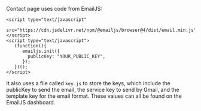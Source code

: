 Contact page uses code from EmailJS:  
```
<script type="text/javascript"
        src="https://cdn.jsdelivr.net/npm/@emailjs/browser@4/dist/email.min.js">
</script>
<script type="text/javascript">
   (function(){
      emailjs.init({
        publicKey: "YOUR_PUBLIC_KEY",
      });
   })();
</script>
```  
It also uses a file called `key.js` to store the keys, which include the publicKey to send the email, the service key to send by Gmail, and the template key for the email format. These values can all be found on the EmailJS dashboard.
